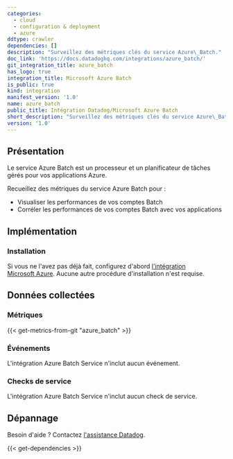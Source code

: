 ```yaml
---
categories:
  - cloud
  - configuration & deployment
  - azure
ddtype: crawler
dependencies: []
description: "Surveillez des métriques clés du service Azure\_Batch."
doc_link: 'https://docs.datadoghq.com/integrations/azure_batch/'
git_integration_title: azure_batch
has_logo: true
integration_title: Microsoft Azure Batch
is_public: true
kind: integration
manifest_version: '1.0'
name: azure_batch
public_title: Intégration Datadog/Microsoft Azure Batch
short_description: "Surveillez des métriques clés du service Azure\_Batch."
version: '1.0'
---
```

## Présentation
Le service Azure Batch est un processeur et un planificateur de tâches gérés pour vos applications Azure.

Recueillez des métriques du service Azure Batch pour :

* Visualiser les performances de vos comptes Batch
* Corréler les performances de vos comptes Batch avec vos applications

## Implémentation
### Installation

Si vous ne l'avez pas déjà fait, configurez d'abord [l'intégration Microsoft Azure][1]. Aucune autre procédure d'installation n'est requise.

## Données collectées
### Métriques
{{< get-metrics-from-git "azure_batch" >}}


### Événements
L'intégration Azure Batch Service n'inclut aucun événement.

### Checks de service
L'intégration Azure Batch Service n'inclut aucun check de service.

## Dépannage
Besoin d'aide ? Contactez [l'assistance Datadog][3].

[1]: https://docs.datadoghq.com/fr/integrations/azure
[2]: https://github.com/DataDog/dogweb/blob/prod/integration/azure_batch/azure_batch_metadata.csv
[3]: https://docs.datadoghq.com/fr/help


{{< get-dependencies >}}